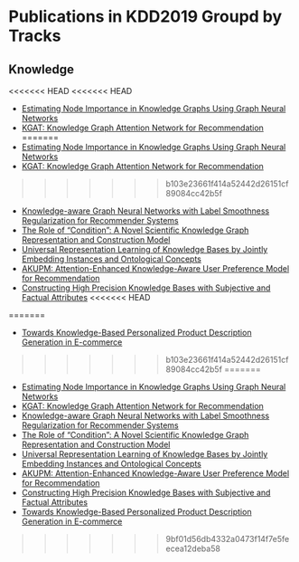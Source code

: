 # Publications in KDD2019 Groupd by Tracks
## Knowledge
<<<<<<< HEAD
<<<<<<< HEAD
- [Estimating Node Importance in Knowledge Graphs Using Graph Neural Networks](./GNN_KDD2019.md)
- [KGAT: Knowledge Graph Attention Network for Recommendation](./KAGT_KDD2019.md)
=======
- [Estimating Node Importance in Knowledge Graphs Using Graph Neural Networks](./GNN_KDD2019/README.md)
- [KGAT: Knowledge Graph Attention Network for Recommendation](./KAGT_KDD2019/README.md)
>>>>>>> b103e23661f414a52442d26151cf89084cc42b5f
- [Knowledge-aware Graph Neural Networks with Label Smoothness Regularization for Recommender Systems](./KAGNN_KDD2019/README.md)
- [The Role of “Condition”: A Novel Scientific Knowledge Graph Representation and Construction Model](./KGR_KDD2019/README.md)
- [Universal Representation Learning of Knowledge Bases by Jointly Embedding Instances and Ontological Concepts](./RLKB_KDD2019/README.md)
- [AKUPM: Attention-Enhanced Knowledge-Aware User Preference Model for Recommendation](./AKUPM_KDD2019/README.md)
- [Constructing High Precision Knowledge Bases with Subjective and Factual Attributes](./CHPKB_KDD2019/README.md)
<<<<<<< HEAD

=======
- [Towards Knowledge-Based Personalized Product Description Generation in E-commerce](./KBPPD_KDD2019/README.md)
>>>>>>> b103e23661f414a52442d26151cf89084cc42b5f
=======
- [Estimating Node Importance in Knowledge Graphs Using Graph Neural Networks](./PKD_KDD2019/README.md)
- [KGAT: Knowledge Graph Attention Network for Recommendation](./WHC_KDD2019/README.md)
- [Knowledge-aware Graph Neural Networks with Label Smoothness Regularization for Recommender Systems](./WZZ_KDD2019/README.md)
- [The Role of “Condition”: A Novel Scientific Knowledge Graph Representation and Construction Model](./JZQ_KDD2019/README.md)
- [Universal Representation Learning of Knowledge Bases by Jointly Embedding Instances and Ontological Concepts](./HCY_KDD2019/README.md)
- [AKUPM: Attention-Enhanced Knowledge-Aware User Preference Model for Recommendation](./TWY_KDD2019/README.md)
- [Constructing High Precision Knowledge Bases with Subjective and Factual Attributes](./KBY_KDD2019/README.md)
- [Towards Knowledge-Based Personalized Product Description Generation in E-commerce](./CLZ_KDD2019/README.md)
>>>>>>> 9bf01d56db4332a0473f14f7e5feecea12deba58

